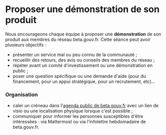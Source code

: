 # Proposer une démonstration de son produit

Nous encourageons chaque équipe à proposer une **démonstration** de son produit aux membres du réseau beta.gouv.fr. Cette séance peut avoir plusieurs objectifs :

* présenter un service mal ou peu connu de la communauté ; 
* recueillir des retours, des avis ou conseils des membres du réseau ; 
* répéter avant un comité d'investissement ou une démonstration en public ; 
* poser une question spécifique ou une demande d'aide \(pour du financement, pour un appui stratégique, pour un recrutement, etc\)...

### Organisation

* caler un créneau dans l'[agenda public de beta.gouv.fr](../je-minforme-sur-la-vie-de-la-communaute/agenda-public.md) avec un lien de visio ou une localisation physique lorsque c'est possible ; 
* communiquer pour informer les personnes susceptibles d'être intéressées : via Mattermost ou via l'infolettre hebdomadaire de beta.gouv.fr.

